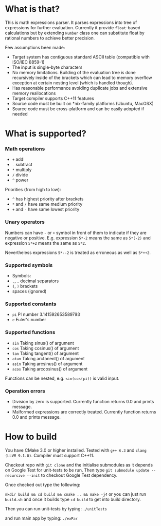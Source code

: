 # What is that? #

This is math expressions parser. It parses expressions into tree of expressions for further evaluation. Currently it provide `float`-based calculations but by extending `Number` class one can substitute float by rational numbers to achieve better precision.

Few assumptions been made:

* Target system has contiguous standard ASCII table (compatible with ISO/IEC 8859-1)
* The input is single-byte characters
* No memory limitations. Building of the evaluation tree is done recursively inside of the brackets which can lead to memory overflow exception at certain nesting level (which is handled though).
* Has reasonable performance avoiding duplicate jobs and extensive memory reallocations
* Target compiler supports C++11 features
* Source code must be built on *nix-family platforms (Ubuntu, MacOSX)
* Source code must be cross-platform and can be easily adopted if needed


# What is supported? #

### Math operations ###
*   `+`  add
*   `-`  subtract
*   `*`  multiply
*   `/`  divide
*   `^`  power

Priorities (from high to low): 
* `^` has highest priority after brackets
* `*` and `/` have same medium priority
* `+` and `-` have same lowest priority

### Unary operators ###

Numbers can have `-` or `+` symbol in front of them to indicate if they are negative or positive. 
E.g. expression `5*-2` means the same as `5*(-2)` and expression `5*+2` means the same as `5*2`. 

Nevertheless expressions `5*--2` is treated as erroneous as well as `5*++2`.

### Supported symbols ###
* Symbols:
*   `.`, `,` decimal separators
*   `(`, `)` brackets
*   spaces (ignored)

### Supported constants ###
* `pi` PI number 3.141592653589793
* `e` Euler's number

### Supported functions ###
* `sin` Taking sinus() of argument
* `cos` Taking cosinus() of argument
* `tan` Taking tangent() of argument
* `atan` Taking arctanent() of argument
* `asin` Taking arcsinus() of argument
* `acos` Taking arccosinus() of argument

Functions can be nested, e.g. `sin(cos(pi))` is valid input.

### Operation errors ###

* Division by zero is supported. Currently function returns 0.0 and prints message.
* Malformed expressions are correctly treated. Currently function returns 0.0 and prints message.

# How to build #

You have CMake 3.0 or higher installed. Tested with `g++ 6.3` and `clang (LLVM 9.1.0)`. Compiler must support C++11.

Checkout repo with `git clone` and the initialise submodules as it depends on Google Test for unit-tests to be run. Then type `git submodule update --recursive --init` to checkout Google Test dependency.

Once checked out type the following:

`mkdir build && cd build && cmake .. && make -j4`
or you can just run `build.sh` and once it builds type `cd build` to get into build directory.

Then you can run unit-tests by typing:
`./unitTests`

and run main app by typing:
`./exPar`